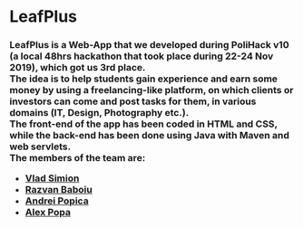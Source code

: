 # LeafPlus

<h3>LeafPlus is a Web-App that we developed during PoliHack v10 (a local 48hrs hackathon that took place during 22-24 Nov 2019), which got us 3rd place. <br>
The idea is to help students gain experience and earn some money by using a freelancing-like platform, on which clients or investors can come and post tasks for them, in various domains (IT, Design, Photography etc.). <br>
The front-end of the app has been coded in HTML and CSS, while the back-end has been done using Java with Maven and web servlets.<br>
The members of the team are: 
  <ul>
    <li><a href="https://github.com/vladair">Vlad Simion</a></li>
    <li><a href="https://github.com/razvanbaboiucs/">Razvan Baboiu</a></li>
    <li><a href="https://github.com/popicaandrei/">Andrei Popica</a></li>
    <li><a href="https://github.com/alexovidiupopa/">Alex Popa</a></li>
  </ul>
</h3>
